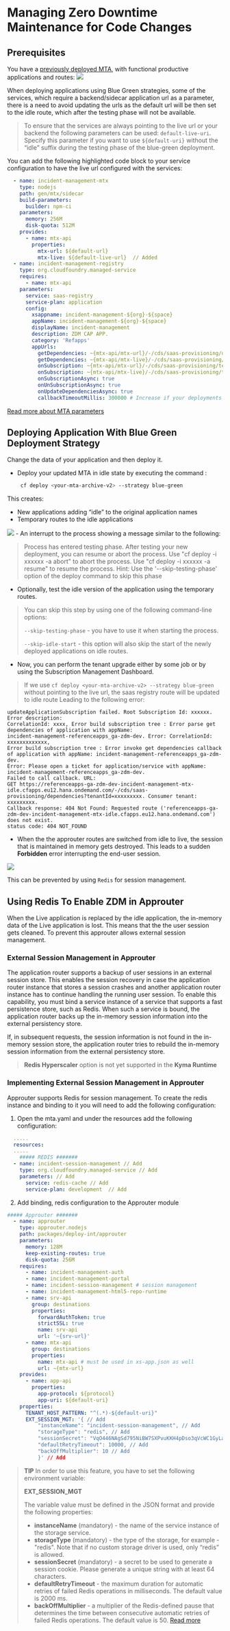 
# Managing Zero Downtime Maintenance for Code Changes

## Prerequisites
You have a [previously deployed MTA](../multitenancy/subscribe-to-multitenant-app.md), with functional productive applications and routes:
<img src="./images/mta-route.png"/>

When deploying applications using Blue Green strategies, some of the services, which require a backend/sidecar application url as a parameter, there is a need to avoid updating the urls as the default url will be then set to the idle route, which after the testing phase will not be available. 
> 
>To ensure that the services are always pointing to the live url or your backend the following parameters can be used:
>`default-live-uri`.		
>Specify this parameter if you want to use `${default-uri}` without the “idle” suffix during the testing phase of the blue-green deployment.
>

You can add the following highlighted code block to your service configuration to have the live url configured with the services:
```yaml
  - name: incident-management-mtx
    type: nodejs
    path: gen/mtx/sidecar
    build-parameters:
      builder: npm-ci
    parameters:
      memory: 256M
      disk-quota: 512M
    provides:
      - name: mtx-api
        properties:
          mtx-url: ${default-url}
          mtx-live: ${default-live-url}  // Added
  - name: incident-management-registry
    type: org.cloudfoundry.managed-service
    requires:
      - name: mtx-api
    parameters:
      service: saas-registry
      service-plan: application
      config:
        xsappname: incident-management-${org}-${space}
        appName: incident-management-${org}-${space}
        displayName: incident-management
        description: ZDM CAP APP.
        category: 'Refapps'
        appUrls:
          getDependencies: ~{mtx-api/mtx-url}/-/cds/saas-provisioning/dependencies // Deleted
          getDependencies: ~{mtx-api/mtx-live}/-/cds/saas-provisioning/dependencies // Added
          onSubscription: ~{mtx-api/mtx-url}/-/cds/saas-provisioning/tenant/{tenantId} // Deleted
          onSubscription: ~{mtx-api/mtx-live}/-/cds/saas-provisioning/tenant/{tenantId} // Added
          onSubscriptionAsync: true
          onUnSubscriptionAsync: true
          onUpdateDependenciesAsync: true
          callbackTimeoutMillis: 300000 # Increase if your deployments are taking longer than that

```
[Read more about MTA parameters](https://help.sap.com/docs/btp/sap-business-technology-platform/modules#module-specific-parameters)

## Deploying Application With Blue Green Deployment Strategy
Change the data of your application and then deploy it.
- Deploy your updated MTA in idle state by executing the command :
   ```sh
    cf deploy <your-mta-archive-v2> --strategy blue-green
   ```
This creates:

- New applications adding “idle” to the original application names
- Temporary routes to the idle applications
<img src="./images/live-idle.png"/>
- An interrupt to the process showing a message similar to the following:

>
>Process has entered testing phase. After testing your new deployment, you can resume or abort the process.
>Use "cf deploy -i xxxxxx -a abort" to abort the process.
>Use "cf deploy -i xxxxxx -a resume" to resume the process.
>Hint: Use the '--skip-testing-phase' option of the deploy command to skip this phase


- Optionally, test the idle version of the application using the temporary routes.

>
>You can skip this step by using one of the following command-line options:
>
>`--skip-testing-phase` - you have to use it when starting the process.
>
>`--skip-idle-start` - this option will also skip the start of the newly deployed applications on idle routes.

- Now, you can perform the tenant upgrade either by some job or by using the Subscription Management Dashboard.

>
>If we use `cf deploy <your-mta-archive-v2> --strategy blue-green ` without pointing to the live url, the saas registry route will be updated to idle route Leading to the following error:
>
```
updateApplicationSubscription failed. Root Subscription Id: xxxxxx. Error description: 
CorrelationId: xxxx, Error build subscription tree : Error parse get dependencies of application with appName: 
incident-management-referenceapps_ga-zdm-dev. Error: CorrelationId: xxxxxxxxxxxxx, 
Error build subscription tree : Error invoke get dependencies callback of application with appName: incident-management-referenceapps_ga-zdm-dev. 
Error: Please open a ticket for application/service with appName: incident-management-referenceapps_ga-zdm-dev. 
Failed to call callback. URL:
GET https://referenceapps-ga-zdm-dev-incident-management-mtx-idle.cfapps.eu12.hana.ondemand.com/-/cds/saas-provisioning/dependencies?tenantId=xxxxxxxxx. Consumer tenant: xxxxxxxxx. 
Callback response: 404 Not Found: Requested route ('referenceapps-ga-zdm-dev-incident-management-mtx-idle.cfapps.eu12.hana.ondemand.com') does not exist.
status code: 404 NOT_FOUND
```
>


- When the the approuter routes are switched from idle to live, the session that is maintained in memory gets destroyed. This leads to a sudden **Forbidden** error interrupting the end-user session.
<img src="./images/routerSessionError.png"/>

This can be prevented by using `Redis` for session management.

## Using Redis To Enable ZDM in Approuter
When the Live application is replaced by the idle application, the in-memory data of the Live application is lost. This means that the the user session gets cleaned. 
To prevent this approuter allows external session management.

### External Session Management in Approuter
The application router supports a backup of user sessions in an external session store. This enables the session recovery in case the application router instance that stores a session crashes and another application router instance has to continue handling the running user session.
To enable this capability, you must bind a service instance of a service that supports a fast persistence store, such as Redis. When such a service is bound, the application router backs up the in-memory session information into the external persistency store.

If, in subsequent requests, the session information is not found in the in-memory session store, the application router tries to rebuild the in-memory session information from the external persistency store.

>
>**Redis Hyperscaler** option is not yet supported in the **Kyma Runtime**
>

### Implementing External Session Management in Approuter 
Approuter supports Redis for session management. To create the redis instance and binding to it you will need to add the following configuration:

1. Open the mta.yaml and under the resources add the following configuration:
  ```yaml
    ..... 
    resources:
    .....
      ##### REDIS #######
    - name: incident-session-management // Add
      type: org.cloudfoundry.managed-service // Add
      parameters: // Add
        service: redis-cache // Add
        service-plan: development  // Add
  ```
2. Add binding, redis configuration to the Approuter module
``` yaml
##### Approuter #######
  - name: approuter
    type: approuter.nodejs
    path: packages/deploy-int/approuter
    parameters:
      memory: 128M
      keep-existing-routes: true
      disk-quota: 256M   
    requires:
      - name: incident-management-auth
      - name: incident-management-portal
      - name: incident-session-management # session management 
      - name: incident-management-html5-repo-runtime
      - name: srv-api
        group: destinations
        properties:
          forwardAuthToken: true
          strictSSL: true
          name: srv-api
          url: '~{srv-url}'
      - name: mtx-api
        group: destinations
        properties:
          name: mtx-api # must be used in xs-app.json as well
          url: ~{mtx-url}
    provides:
      - name: app-api
        properties:
          app-protocol: ${protocol}
          app-uri: ${default-uri}
    properties:
      TENANT_HOST_PATTERN: "^(.*)-${default-uri}"
      EXT_SESSION_MGT: '{ // Add
          "instanceName": "incident-session-management", // Add
          "storageType": "redis", // Add
          "sessionSecret": "VqO446NAgSd795NiBW7SXPvuKKH4pDso3qVcWC1GyLa2Zq6XASh0FNZ3b26ePlZe", // # 64 character unique string
          "defaultRetryTimeout": 10000, // Add
          "backOffMultiplier": 10 // Add
          }' // Add
```



> **TIP**
>In order to use this feature, you have to set the following environment variable:
>
>**EXT_SESSION_MGT**
>
>The variable value must be defined in the JSON format and provide the following properties:
>
>- **instanceName** (mandatory) - the name of the service instance of the storage service.
>- **storageType** (mandatory) - the type of the storage, for example - "redis". Note that if no custom storage driver is used, only “redis” is allowed.
>- **sessionSecret** (mandatory) - a secret to be used to generate a session cookie. Please generate a unique string with at least 64 characters.
>- **defaultRetryTimeout** - the maximum duration for automatic retries of failed Redis operations in milliseconds. The default value is 2000 ms.
>- **backOffMultiplier** - a multiplier of the Redis-defined pause that determines the time between consecutive automatic retries of failed Redis operations. The default value is 50.
>[Read more](https://www.npmjs.com/package/@sap/approuter#external-session-management)
>


